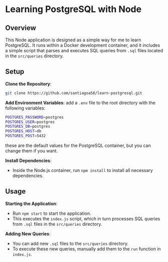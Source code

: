 # Learning PostgreSQL with Node

## Overview

This Node application is designed as a simple way for me to learn PostgreSQL. It runs within a Docker development container, and it includes a simple script that parses and executes SQL queries from `.sql` files located in the `src/queries` directory.

## Setup

**Clone the Repository**:

```bash
git clone https://github.com/santiagoa58/learn-postgresql.git
```

**Add Environment Variables**:
add a `.env` file to the root directory with the following variables:

```bash
POSTGRES_PASSWORD=postgres
POSTGRES_USER=postgres
POSTGRES_DB=postgres
POSTGRES_HOST=db
POSTGRES_POST=5432
```

these are the default values for the PostgreSQL container, but you can change them if you want.

**Install Dependencies**:

- Inside the Node.js container, run `npm install` to install all necessary dependencies.

## Usage

**Starting the Application**:

- Run `npm start` to start the application.
- This executes the `index.js` script, which in turn processes SQL queries from `.sql` files in the `src/queries` directory.

**Adding New Queries**:

- You can add new `.sql` files to the `src/queries` directory.
- To execute these new queries, manually add them to the `run` function in `index.js`.
